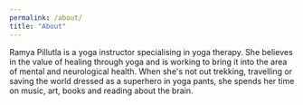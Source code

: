 ```yaml
---
permalink: /about/
title: "About"
---
```

Ramya Pillutla is a yoga instructor specialising in yoga therapy.
She believes in the value of healing through yoga and is working to bring it
into the area of mental and neurological health. When she's not out trekking,
travelling or saving the world dressed as a superhero in yoga pants, she spends
her time on music, art, books and reading about the brain.
